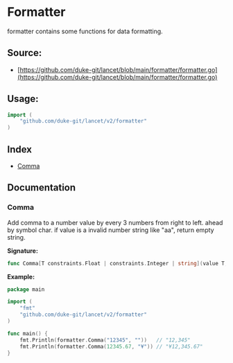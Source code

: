 # Formatter
formatter contains some functions for data formatting.

<div STYLE="page-break-after: always;"></div>

## Source:

- [https://github.com/duke-git/lancet/blob/main/formatter/formatter.go](https://github.com/duke-git/lancet/blob/main/formatter/formatter.go)

<div STYLE="page-break-after: always;"></div>

## Usage:
```go
import (
    "github.com/duke-git/lancet/v2/formatter"
)
```

<div STYLE="page-break-after: always;"></div>

## Index
- [Comma](#Comma)

<div STYLE="page-break-after: always;"></div>

## Documentation



### <span id="Comma">Comma</span>
<p>Add comma to a number value by every 3 numbers from right to left. ahead by symbol char. if value is a invalid number string like "aa", return empty string.</p>

<b>Signature:</b>

```go
func Comma[T constraints.Float | constraints.Integer | string](value T, symbol string) string
```
<b>Example:</b>

```go
package main

import (
    "fmt"
    "github.com/duke-git/lancet/v2/formatter"
)

func main() {
    fmt.Println(formatter.Comma("12345", ""))   // "12,345"
    fmt.Println(formatter.Comma(12345.67, "¥")) // "¥12,345.67"
}
```
